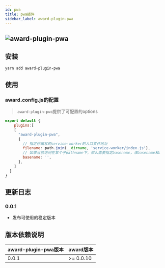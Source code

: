 ```yaml
---
id: pwa
title: pwa插件
sidebar_label: award-plugin-pwa
---
```


## ![award-plugin-pwa](https://img.shields.io/npm/v/award-plugin-pwa.svg)


## 安装

```sh
yarn add award-plugin-pwa
```

## 使用

### award.config.js的配置

> `award-plugin-pwa`提供了可配置的options

```js
export default {
	plugins:[
    [
      "award-plugin-pwa",
      {
        // 指定你编写的service-worker的入口文件地址
        filename: path.join(__dirname, 'service-worker/index.js'),
        // 如果当前访问在某个子pathname下，那么需要指定basename，该basename和award配置里面的basename是一致的
        basename: '',
      },
    ]
  ]
}
```

## 更新日志

### 0.0.1

- 发布可使用的稳定版本

## 版本依赖说明

| award-plugin-pwa版本 | award版本 |
| -------------------- | --------- |
| 0.0.1                | >= 0.0.10  |
